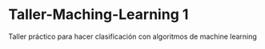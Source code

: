# Taller-Maching-Learning 1
Taller práctico para hacer clasificación con algoritmos de machine learning

